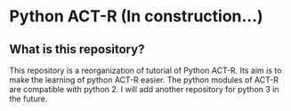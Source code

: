 # Python ACT-R (In construction...)
## What is this repository?
This repository is a reorganization of tutorial of Python ACT-R. Its aim is to make the learning of python ACT-R easier. 
The python modules of ACT-R are compatible with python 2. I will add another repository for python 3 in the future.  
